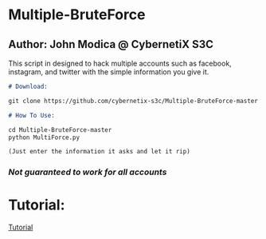 # Multiple-BruteForce
## Author: John Modica @ CybernetiX S3C

This script in designed to hack multiple accounts such as facebook, instagram, and twitter with the simple information you give it.

```markdown
# Download:

git clone https://github.com/cybernetix-s3c/Multiple-BruteForce-master

# How To Use:

cd Multiple-BruteForce-master
python MultiForce.py

(Just enter the information it asks and let it rip)
```

### _Not guaranteed to work for all accounts_

# Tutorial:
[Tutorial](https://www.youtube.com/watch?v=0YcexP_GV14)
